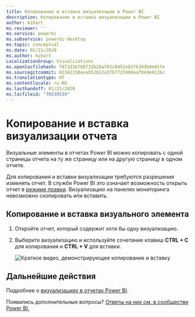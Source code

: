 ```yaml
---
title: Копирование и вставка визуализации в Power BI
description: Копирование и вставка визуализации в Power BI
author: mihart
ms.reviewer: ''
ms.service: powerbi
ms.subservice: powerbi-desktop
ms.topic: conceptual
ms.date: 01/21/2020
ms.author: mihart
LocalizationGroup: Visualizations
ms.openlocfilehash: f872d3b708733b28af83c0452e837638db0e65fe
ms.sourcegitcommit: 02342150eeab52b13a37b7725900eaf84de912bc
ms.translationtype: HT
ms.contentlocale: ru-RU
ms.lasthandoff: 01/23/2020
ms.locfileid: "76539539"
---
```

# <a name="copy-and-paste-a-report-visualization"></a>Копирование и вставка визуализации отчета
Визуальные элементы в отчетах Power BI можно копировать с одной страницы отчета на ту же страницу или на другую страницу в одном отчете. 

Для копирования и вставки визуализации требуются разрешения изменять отчет. В службе Power BI это означает возможность открыть отчет в [режиме правки](../consumer/end-user-reading-view.md). Визуализацию на панелях мониторинга невозможно скопировать или вставить.

## <a name="copy-and-paste-a-visual"></a>Копирование и вставка визуального элемента

1. Откройте отчет, который содержит хотя бы одну визуализацию.  

2. Выберите визуализацию и используйте сочетание клавиш **CTRL + C** для копирования и **CTRL + V** для вставки.      

   ![Краткое видео, демонстрирующее копирование и вставку](media/power-bi-visualization-copy-paste/copypasteviznew.gif)

## <a name="next-steps"></a>Дальнейшие действия
Подробнее о [визуализациях в отчетах Power BI](power-bi-report-visualizations.md).

Появились дополнительные вопросы? [Ответы на них см. в сообществе Power BI.](https://community.powerbi.com/)

